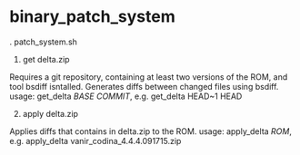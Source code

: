 # binary_patch_system
. patch_system.sh

1) get delta.zip

Requires a git repository, containing at least two versions of the ROM, and tool bsdiff isntalled. Generates diffs 
between changed files using bsdiff. usage: get_delta *BASE* *COMMIT*, e.g. get_delta HEAD~1 HEAD

2) apply delta.zip

Applies diffs that contains in delta.zip to the ROM. usage: apply_delta *ROM*, e.g. apply_delta vanir_codina_4.4.4.091715.zip
